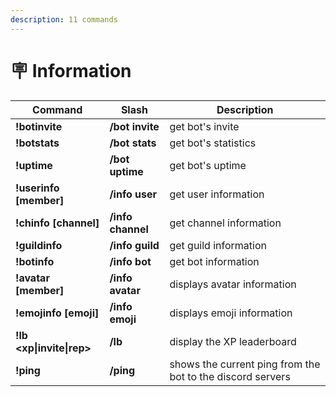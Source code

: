 ```yaml
---
description: 11 commands
---
```


# 🪧 Information

| Command                    | Slash             | Description                                                |
| -------------------------- | ----------------- | ---------------------------------------------------------- |
| **!botinvite**             | **/bot invite**   | get bot's invite                                           |
| **!botstats**              | **/bot stats**    | get bot's statistics                                       |
| **!uptime**                | **/bot uptime**   | get bot's uptime                                           |
| **!userinfo \[member]**    | **/info user**    | get user information                                       |
| **!chinfo \[channel]**     | **/info channel** | get channel information                                    |
| **!guildinfo**             | **/info guild**   | get guild information                                      |
| **!botinfo**               | **/info bot**     | get bot information                                        |
| **!avatar \[member]**      | **/info avatar**  | displays avatar information                                |
| **!emojinfo \[emoji]**     | **/info emoji**   | displays emoji information                                 |
| **!lb \<xp\|invite\|rep>** | **/lb**           | display the XP leaderboard                                 |
| **!ping**                  | **/ping**         | shows the current ping from the bot to the discord servers |
